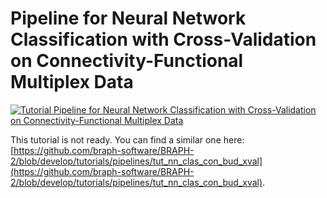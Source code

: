 # Pipeline for Neural Network Classification with Cross-Validation on Connectivity-Functional Multiplex Data

[![Tutorial Pipeline for Neural Network Classification with Cross-Validation on Connectivity-Functional Multiplex Data](https://img.shields.io/badge/PDF-Download-red?style=flat-square&logo=adobe-acrobat-reader)](tut_nn_clas_con_fun_mp_data_xval.pdf)

This tutorial is not ready. You can find a similar one here: [https://github.com/braph-software/BRAPH-2/blob/develop/tutorials/pipelines/tut_nn_clas_con_bud_xval](https://github.com/braph-software/BRAPH-2/blob/develop/tutorials/pipelines/tut_nn_clas_con_bud_xval).
